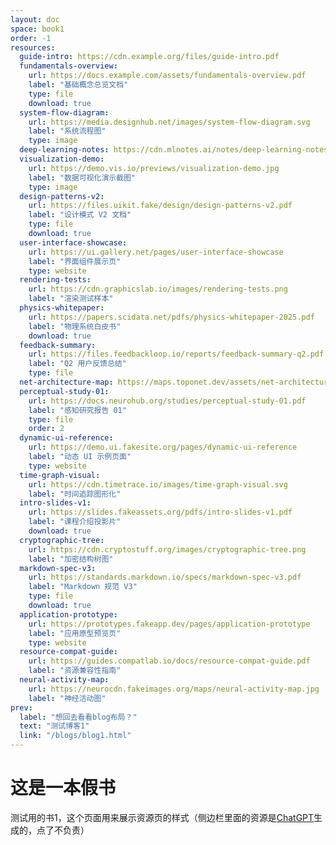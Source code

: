 ```yaml
---
layout: doc
space: book1
order: -1
resources:
  guide-intro: https://cdn.example.org/files/guide-intro.pdf
  fundamentals-overview:
    url: https://docs.example.com/assets/fundamentals-overview.pdf
    label: "基础概念总览文档"
    type: file
    download: true
  system-flow-diagram:
    url: https://media.designhub.net/images/system-flow-diagram.svg
    label: "系统流程图"
    type: image
  deep-learning-notes: https://cdn.mlnotes.ai/notes/deep-learning-notes.pdf
  visualization-demo:
    url: https://demo.vis.io/previews/visualization-demo.jpg
    label: "数据可视化演示截图"
    type: image
  design-patterns-v2:
    url: https://files.uikit.fake/design/design-patterns-v2.pdf
    label: "设计模式 V2 文档"
    type: file
    download: true
  user-interface-showcase:
    url: https://ui.gallery.net/pages/user-interface-showcase
    label: "界面组件展示页"
    type: website
  rendering-tests:
    url: https://cdn.graphicslab.io/images/rendering-tests.png
    label: "渲染测试样本"
  physics-whitepaper:
    url: https://papers.scidata.net/pdfs/physics-whitepaper-2025.pdf
    label: "物理系统白皮书"
    download: true
  feedback-summary:
    url: https://files.feedbackloop.io/reports/feedback-summary-q2.pdf
    label: "Q2 用户反馈总结"
    type: file
  net-architecture-map: https://maps.toponet.dev/assets/net-architecture-map.jpg
  perceptual-study-01:
    url: https://docs.neurohub.org/studies/perceptual-study-01.pdf
    label: "感知研究报告 01"
    type: file
    order: 2
  dynamic-ui-reference:
    url: https://demo.ui.fakesite.org/pages/dynamic-ui-reference
    label: "动态 UI 示例页面"
    type: website
  time-graph-visual:
    url: https://cdn.timetrace.io/images/time-graph-visual.svg
    label: "时间追踪图形化"
  intro-slides-v1:
    url: https://slides.fakeassets.org/pdfs/intro-slides-v1.pdf
    label: "课程介绍投影片"
    download: true
  cryptographic-tree:
    url: https://cdn.cryptostuff.org/images/cryptographic-tree.png
    label: "加密结构树图"
  markdown-spec-v3:
    url: https://standards.markdown.io/specs/markdown-spec-v3.pdf
    label: "Markdown 规范 V3"
    type: file
    download: true
  application-prototype:
    url: https://prototypes.fakeapp.dev/pages/application-prototype
    label: "应用原型预览页"
    type: website
  resource-compat-guide:
    url: https://guides.compatlab.io/docs/resource-compat-guide.pdf
    label: "资源兼容性指南"
  neural-activity-map:
    url: https://neurocdn.fakeimages.org/maps/neural-activity-map.jpg
    label: "神经活动图"
prev:
  label: "想回去看看blog布局？"
  text: "测试博客1"
  link: "/blogs/blog1.html"
---
```


# 这是一本假书

测试用的书1，这个页面用来展示资源页的样式（侧边栏里面的资源是[ChatGPT](https://chatgpt.com/)生成的，点了不负责）